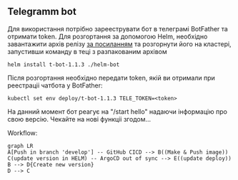 ﻿## Telegramm bot


Для використання потрібно зарееструвати бот в телеграмі BotFather та отримати token. 
Для розгортання за допомогою Helm, необхідно завантажити архів релізу [за посиланням](https://github.com/nirev23/t-bot/blob/main/releases/download/v1.0.2/t-bot-1.1.3.tgz)
та розгорнути його на кластері, запустивши команду в теці з разпакованим архівом

    helm install t-bot-1.1.3 ./helm-bot
Після розгортання необхідно передати token, якій ви отримали при реестраціі чатбота у BotFather:

    kubectl set env deploy/t-bot-1.1.3 TELE_TOKEN=<token>
 На данний момент бот реагує на "/start hello" надаючи інформацію про свою версію. Чекайте на нові функціі згодом...
 
Workflow:

```mermaid
graph LR
A[Push in branch 'develop'] -- GitHub CICD --> B((Make & Push image))
C(update version in HELM) -- ArgoCD out of sync --> E((update deploy))
B --> D{Create new version}
D --> C
```
